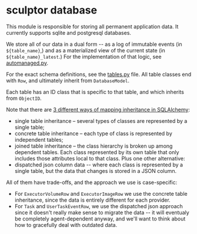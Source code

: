 # sculptor database

This module is responsible for storing all permanent application data.
It currently supports sqlite and postgresql databases.

We store all of our data in a dual form -- as a log of immutable events (in `${table_name}`,)
and as a materialized view of the current state (in `${table_name}_latest`.)
For the implementation of that logic, see [automanaged.py](automanaged.py).

For the exact schema definitions, see the [tables.py](tables.py) file.
All table classes end with `Row`, and ultimately inherit from `DatabaseModel`.

Each table has an ID class that is specific to that table, and which inherits from `ObjectID`.

Note that there are [3 different ways of mapping inheritance in SQLAlchemy](https://docs.sqlalchemy.org/en/20/orm/inheritance.html):
- single table inheritance – several types of classes are represented by a single table;
- concrete table inheritance – each type of class is represented by independent tables;
- joined table inheritance – the class hierarchy is broken up among dependent tables. Each class represented by its own table that only includes those attributes local to that class.
Plus one other alternative:
- dispatched json column data -- where each class is represented by a single table, but the data that changes is stored in a JSON column.

All of them have trade-offs, and the approach we use is case-specific:
- For `ExecutorVolumeRow` and `ExecutorImageRow` we use the concrete table inheritance,
  since the data is entirely different for each provider.
- For `Task` and `UserTaskEventRow`,
  we use the dispatched json approach since it doesn't really make sense to migrate the data --
  it will eventualy be completely agent-dependent anyway,
  and we'll want to think about how to gracefully deal with outdated data.

